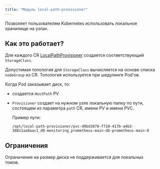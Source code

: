 ```yaml
---
title: "Модуль local-path-provisioner"
---
```


Позволяет пользователям Kubernetes использовать локальное хранилище на узлах. 

## Как это работает?
Для каждого CR [LocalPathProvisioner](cr.html) создается соответствующий `StorageClass`.

Допустимая топология для `StorageClass` вычисляется на основе списка `nodeGroup` из CR. Топология используется при шедулинге Pod'ов.

Когда Pod заказывает диск, то: 
- создается `HostPath` PV
- `Provisioner` создает на нужном узле локальную папку по пути, состоящем из параметра `path` CR, имени PV и имени PVC. 
  
  Пример пути: 
  ```
  /opt/local-path-provisioner/pvc-d9bd3878-f710-417b-a4b3-38811aa8aac1_d8-monitoring_prometheus-main-db-prometheus-main-0
  ```

## Ограничения
Ограничение на размер диска не поддерживается для локальных томов.
